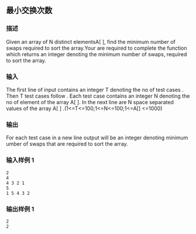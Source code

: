 ## 最小交换次数

### 描述

Given an array of N distinct elementsA[ ], find the minimum number of swaps required to sort the array.Your are required to complete the function which returns an integer denoting the minimum number of swaps, required to sort the array.

### 输入

The first line of input contains an integer T denoting the no of test cases . Then T test cases follow . Each test case contains an integer N denoting the no of element of the array A[ ]. In the next line are N space separated values of the array A[ ] .(1<=T<=100;1<=N<=100;1<=A[] <=1000)

### 输出

For each test case in a new line output will be an integer denoting minimum umber of swaps that are required to sort the array.

### 输入样例 1 

```
2
4
4 3 2 1
5
1 5 4 3 2
```

### 输出样例 1

```
2
2
```